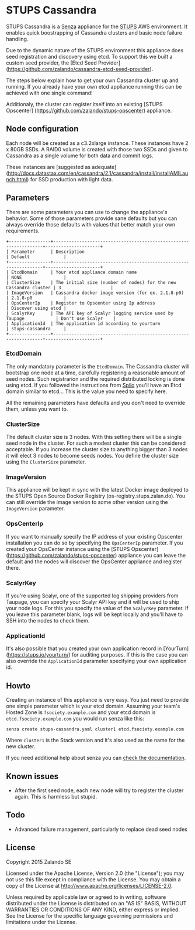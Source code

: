 # STUPS Cassandra

STUPS Cassandra is a [Senza](https://stups.io/senza/) appliance for the 
[STUPS](https://stups.io) AWS environment.
It enables quick boostrapping of Cassandra clusters and basic node failure handling.

Due to the dynamic nature of the STUPS environment this appliance does seed 
registration and discovery using etcd. To support this we built a custom seed
provider, the [Etcd Seed Provider]
(https://github.com/zalando/cassandra-etcd-seed-provider).

The steps below explain how to get your own Cassandra cluster up and running.
If you already have your own etcd appliance running this can be achieved with
one single command!

Additionaly, the cluster can register itself into an existing [STUPS Opscenter]
(https://github.com/zalando/stups-opscenter) appliance.

## Node configuration

Each node will be created as a c3.2xlarge instance. These instances have 
2 x 80GB SSDs. A RAID0 volume is created with those two SSDs and given to
Cassandra as a single volume for both data and commit logs.

These instances are [suggested as adequate]
(http://docs.datastax.com/en/cassandra/2.1/cassandra/install/installAMILaunch.html)
for SSD production with light data.

## Parameters

There are some parameters you can use to change the appliance's behavior. Some
of those parameters provide sane defaults but you can always override those
defaults with values that better match your own requirements.

    +----------------+------------------------------------------------------------------+---------------------+
    | Parameter      | Description                                                      | Default             |
    +----------------+------------------------------------------------------------------+---------------------+
    | EtcdDomain     | Your etcd appliance domain name                                  | NONE                |
    | ClusterSize    | The initial size (number of nodes) for the new Cassandra cluster | 3                   |
    | ImageVersion   | Cassandra docker image version (for ex. 2.1.8-p0)                | 2.1.8-p0            |
    | OpsCenterIp    | Register to Opscenter using Ip address                           | Discover using etcd |
    | ScalyrKey      | The API key of Scalyr logging service used by Taupage            | Don't use Scalyr    |
    | ApplicationId  | The application id according to yourturn                         | stups-cassandra     |
    +----------------+------------------------------------------------------------------+---------------------+

### EtcdDomain

The only mandatory parameter is the ``EtcdDomain``. The Cassandra cluster will 
bootstrap one node at a time, carefully registering a reasonable amount of seed
nodes. Such registrarion and the required distributed locking is done using etcd.
If you followed the instructions from 
[Spilo](http://spilo.readthedocs.org/en/latest/user-guide/deploy_etcd/) 
you'll have an Etcd domain similar to etcd.<my-team-name>.<domain>.
This is the value you need to specify here.

All the remaining parameters have defaults and you don't need to override them,
unless you want to. 

### ClusterSize

The default cluster size is 3 nodes. With this setting there will be a single
seed node in the cluster. For such a modest cluster this can be considered
acceptable. If you increase the cluster size to anything bigger than 3 nodes it
will elect 3 nodes to become seeds nodes. You define the cluster size using the
``ClusterSize`` parameter.

### ImageVersion

This appliance will be kept in sync with the latest Docker image deployed to the
STUPS Open Source Docker Registry (os-registry.stups.zalan.do). You can still
override the image version to some other version using the ``ImageVersion`` parameter.

### OpsCenterIp

If you want to manually specify the IP address of your existing Opscenter
installation you can do so by specifying the ``OpsCenterIp`` parameter. If you
created your OpsCenter instance using the [STUPS Opscenter]
(https://github.com/zalando/stups-opscenter) appliance you can leave the default
and the nodes will discover the OpsCenter appliance and register there.

### ScalyrKey

If you're using Scalyr, one of the supported log shipping providers from Taupage, 
you can specify your Scalyr API key and it will be used to ship your node logs.
For this you specify the value of the ``ScalyrKey`` parameter. If you leave this parameter 
blank, logs will be kept locally and you'll have to SSH into the nodes to check them.

### ApplicationId

It's also possible that you created your own application record in [YourTurn]
(https://stups.io/yourturn/) for auditing purposes. If this is the case you 
can also override the ``ApplicationId`` parameter specifying your own 
application id.

## Howto

Creating an instance of this appliance is very easy. You just need to provide one 
simple parameter which is your etcd domain. Assuming your team's Hosted Zone is
``fsociety.example.com`` and your etcd domain is ``etcd.fsociety.example.com``
you would run senza like this:

    senza create stups-cassandra.yaml cluster1 etcd.fsociety.example.com
    
Where ``cluster1`` is the Stack version and it's also used as the name 
for the new cluster.

If you need additional help about senza you can [check the documentation](https://docs.stups.io/en/latest/components/senza.html#command-line-usage).

## Known issues

- After the first seed node, each new node will try to register the cluster again. This is harmless but stupid.

## Todo

- Advanced failure management, particularly to replace dead seed nodes

## License

Copyright 2015 Zalando SE

Licensed under the Apache License, Version 2.0 (the "License"); you may not use this file except in compliance with the License. You may obtain a copy of the License at http://www.apache.org/licenses/LICENSE-2.0.

Unless required by applicable law or agreed to in writing, software distributed under the License is distributed on an "AS IS" BASIS, WITHOUT WARRANTIES OR CONDITIONS OF ANY KIND, either express or implied. See the License for the specific language governing permissions and limitations under the License.
